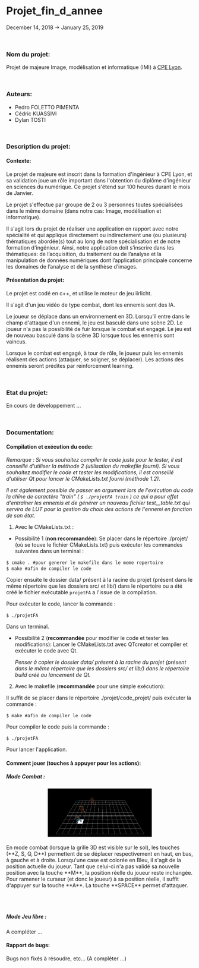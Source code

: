 # Projet_fin_d_annee


December 14, 2018   ->    January 25, 2019


</br>

### Nom du projet:

Projet de majeure Image, modélisation et informatique (IMI) à [CPE Lyon](https://www.cpe.fr/ingenieur-sciences-du-numerique/majeure-image-modelisation-informatique/).

</br>

### Auteurs:

* Pedro FOLETTO PIMENTA
* Cédric KUASSIVI
* Dylan TOSTI


</br>

### Description du projet:

#### Contexte:
Le projet de majeure est inscrit dans la formation d'ingénieur à CPE Lyon, et sa validation joue un rôle important dans l'obtention du diplôme d'ingénieur en sciences du numérique. Ce projet s'étend sur 100 heures durant le mois de Janvier.

Le projet s'effectue par groupe de 2 ou 3 personnes toutes spécialisées dans le même domaine (dans notre cas: Image, modélisation et informatique).

Il s'agit lors du projet de réaliser une application en rapport avec notre spécialité et qui applique directement ou indirectement une (ou plusieurs) thématiques abordée(s) tout au long de notre spécialisation et de notre formation d'ingénieur. Ainsi, notre application doit s’inscrire dans les thématiques: de l’acquisition, du traitement ou de l’analyse et la manipulation de données numériques dont l’application principale concerne les domaines de l’analyse et de la synthèse d’images.


#### Présentation du projet:
Le projet est codé en c++, et utilise le moteur de jeu iirlicht.

Il s'agit d'un jeu vidéo de type combat, dont les ennemis sont des IA.

Le joueur se déplace dans un environnement en 3D. Lorsqu'il entre dans le champ d'attaque d'un ennemi, le jeu est basculé dans une scène 2D. Le joueur n'a pas la possibilité de fuir lorsque le combat est engagé. Le jeu est de nouveau basculé dans la scène 3D lorsque tous les ennemis sont vaincus.

Lorsque le combat est engagé, à tour de rôle, le joueur puis les ennemis réalisent des actions (attaquer, se soigner, se déplacer). Les actions des ennemis seront prédites par reinforcement learning.


</br>

### Etat du projet:

En cours de développement ...


</br>

### Documentation:

#### Compilation et exécution du code:

  _Remarque : Si vous souhaitez compiler le code juste pour le tester, il est conseillé d'utiliser la méthode 2 (utilisation du makefile fourni).
  Si vous souhaitez modifier le code et tester les modifications, il est conseillé d'utiliser Qt pour lancer le CMakeLists.txt fourni (méthode 1.2)._

  _Il est également possible de passer en argument lors de l'exécution du code la chîne de caractère "train" ( `$ ./projetFA train` ) ce qui a pour effet d'entraîner les ennemis et de générer un nouveau fichier test__table.txt qui servira de LUT pour la gestion du choix des actions de l'ennemi en fonction de son état._


1. Avec le CMakeLists.txt :
  * Possibilité 1 (**non recommandée**): Se placer dans le répertoire ./projet/ (où se touve le fichier CMakeLists.txt) puis exécuter les commandes suivantes dans un terminal :
  ```
  $ cmake . #pour generer le makefile dans le meme repertoire
  $ make #afin de compiler le code
  ```
  Copier ensuite le dossier data/ présent à la racine du projet (présent dans le même répertoire que les dossiers src/ et lib/) dans le répertoire ou a été créé le fichier exécutable `projetFA` a l'issue de la compilation.

  Pour exécuter le code, lancer la commande :
  ```
  $ ./projetFA
  ```
  Dans un terminal.

  * Possibilité 2 (**recommandée** pour modifier le code et tester les modifications): Lancer le CMakeLists.txt avec QTcreator et compiler et exécuter le code avec Qt.

    _Penser à copier le dossier data/ présent à la racine du projet (présent dans le même répertoire que les dossiers src/ et lib/) dans le répertoire build créé au lancement de Qt._


2. Avec le makefile (**recommandée** pour une simple exécution):

  Il suffit de se placer dans le répertoire ./projet/code_projet/ puis exécuter la commande :

  ```
  $ make #afin de compiler le code
  ```

  Pour compiler le code puis la commande :
  ```
  $ ./projetFA
  ```
  Pour lancer l'application.


#### Comment jouer (touches à appuyer pour les actions):

##### Mode Combat :
<div style="text-align:center"><img src="./projet/code_projet/data/screenshots/animDeplacements.png" width="280" height="130"></div>
</br>
En mode combat (lorsque la grille 3D est visible sur le sol), les touches (**Z, S, Q, D**) permettent de se déplacer respectivement en haut, en bas, à gauche et à droite. Lorsqu'une case est colorée en Bleu, il s'agit de la position actuelle du joueur. Tant que celui-ci n'a pas validé sa nouvelle position avec la touche **M**, la position réelle du joueur reste inchangée. Pour ramener le curseur (et donc le joueur) à sa position réelle, il suffit d'appuyer sur la touche **A**.
La touche **SPACE** permet d'attaquer.



</br> </br>

##### Mode Jeu libre :
A compléter ...
#### Rapport de bugs:

Bugs non fixés à résoudre, etc... (A compléter ...)
